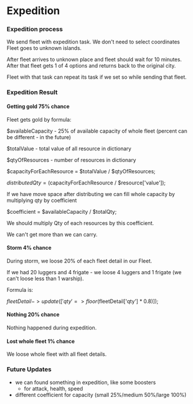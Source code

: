 # Expedition

### Expedition process

We send fleet with expedition task.
We don't need to select coordinates
Fleet goes to unknown islands.

After fleet arrives to unknown place and fleet should wait for 10 minutes.
After that fleet gets 1 of 4 options and returns back to the original city.

Fleet with that task can repeat its task if we set so while sending that fleet.

### Expedition Result

#### Getting gold 75% chance

Fleet gets gold by formula:

$availableCapacity - 25% of available capacity of whole fleet (percent can be different - in the future)

$totalValue - total value of all resource in dictionary

$qtyOfResources - number of resources in dictionary

$capacityForEachResource = $totalValue / $qtyOfResources;

$distributedQty = ($capacityForEachResource / $resource['value']);

If we have move space after distributing we can fill whole capacity by multiplying qty by coefficient

$coefficient = $availableCapacity / $totalQty;

We should multiply Qty of each resources by this coefficient. 

We can't get more than we can carry.

#### Storm 4% chance

During storm, we loose 20% of each fleet detail in our Fleet.

If we had 20 luggers and 4 frigate - we loose 4 luggers and 1 frigate (we can't loose less than 1 warship).

Formula is:

$fleetDetail->update(['qty' => floor($fleetDetail['qty'] * 0.8)]);

#### Nothing 20% chance

Nothing happened during expedition.

#### Lost whole fleet 1% chance

We loose whole fleet with all fleet details.

### Future Updates

- we can found something in expedition, like some boosters
    - for attack, health, speed
- different coefficient for capacity (small 25%/medium 50%/large 100%)
